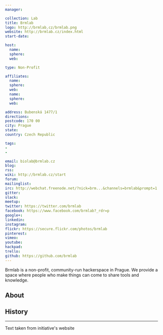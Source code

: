 ```yaml
---
manager:

collection: Lab
title: Brmlab
logo: http://brmlab.cz/brmlab.png
website: http://brmlab.cz/index.html
start-date:

host:
  name:
  sphere:
  web:

type: Non-Profit

affiliates:
  name:
  sphere:
  web:
  name:
  sphere:
  web:

address: Bubenská 1477/1
directions:
postcode: 170 00
city: Prague
state:
country: Czech Republic

tags:
-
-

email: biolab@brmlab.cz
blog:
rss:
wiki: http://brmlab.cz/start
forum:
mailinglist:
irc: http://webchat.freenode.net/?nick=brm...&channels=brmlab&prompt=1
gitter:
slack:
meetup:
twitter: https://twitter.com/brmlab
facebook: https://www.facebook.com/brmlab?_rdr=p
google+:
linkedin:
instagram:
flickr: https://secure.flickr.com/photos/brmlab
pinterest:
vimeo:
youtube:
hackpad:
trello:
github: https://github.com/brmlab
---
```

Brmlab is a non-profit, community-run hackerspace in Prague. We provide a space where people who make things can come to share tools and knowledge.
## About

## History

---
Text taken from initiative's website
